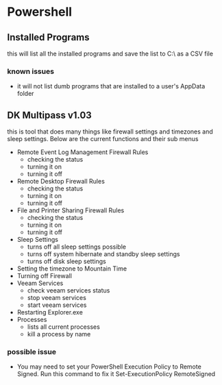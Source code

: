 # Powershell

## Installed Programs
this will list all the installed programs and save the list to C:\ as a CSV file
### known issues
* it will not list dumb programs that are installed to a user's AppData folder

## DK Multipass v1.03
this is tool that does many things like firewall settings and timezones and sleep settings. Below are the current functions and their sub menus
* Remote Event Log Management Firewall Rules
  * checking the status
  * turning it on
  * turning it off
* Remote Desktop Firewall Rules
  * checking the status
  * turning it on
  * turning it off
* File and Printer Sharing Firewall Rules
  * checking the status
  * turning it on
  * turning it off
 * Sleep Settings
   * turns off all sleep settings possible
   * turns off system hibernate and standby sleep settings
   * turns off disk sleep settings
* Setting the timezone to Mountain Time
* Turning off Firewall
* Veeam Services
  * check veeam services status
  * stop veeam services
  * start veeam services
* Restarting Explorer.exe
* Processes
  * lists all current processes
  * kill a process by name
### possible issue
* You may need to set your PowerShell Execution Policy to Remote Signed. Run this command to fix it Set-ExecutionPolicy RemoteSigned
